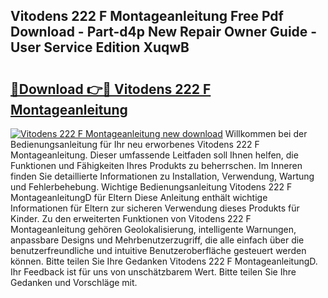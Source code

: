 ## Vitodens 222 F Montageanleitung Free Pdf Download - Part-d4p New Repair Owner Guide - User Service Edition XuqwB

# <h2><a href="http://df7who8.blite.top/?on=Vitodens+222+F+Montageanleitung">🔗Download 👉🔴 Vitodens 222 F Montageanleitung</a></h2>

[![Vitodens 222 F Montageanleitung new download](https://i.imgur.com/lujVjoI.png)](http://df7who8.blite.top/?on=Vitodens+222+F+Montageanleitung)
Willkommen bei der Bedienungsanleitung für Ihr neu erworbenes Vitodens 222 F Montageanleitung. Dieser umfassende Leitfaden soll Ihnen helfen, die Funktionen und Fähigkeiten Ihres Produkts zu beherrschen. Im Inneren finden Sie detaillierte Informationen zu Installation, Verwendung, Wartung und Fehlerbehebung. Wichtige Bedienungsanleitung Vitodens 222 F MontageanleitungD für Eltern Diese Anleitung enthält wichtige Informationen für Eltern zur sicheren Verwendung dieses Produkts für Kinder. Zu den erweiterten Funktionen von Vitodens 222 F Montageanleitung gehören Geolokalisierung, intelligente Warnungen, anpassbare Designs und Mehrbenutzerzugriff, die alle einfach über die benutzerfreundliche und intuitive Benutzeroberfläche gesteuert werden können. Bitte teilen Sie Ihre Gedanken Vitodens 222 F MontageanleitungD. Ihr Feedback ist für uns von unschätzbarem Wert. Bitte teilen Sie Ihre Gedanken und Vorschläge mit.
